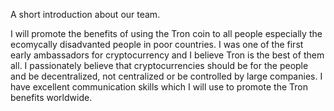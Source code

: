 A short introduction about our team.

I will promote the benefits of using the Tron coin to all people especially the ecomycally disadvanted people in poor countries.
I was one of the first early ambassadors for cryptocurrency and I believe Tron is the best of them all. I passionately believe that cryptocurrencies should be for the people and be decentralized, not centralized or be controlled by large companies. I have excellent communication skills which I will use to promote the Tron benefits worldwide.
